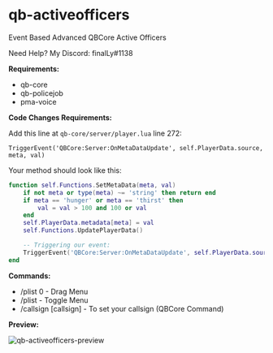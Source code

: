 # qb-activeofficers
Event Based Advanced QBCore Active Officers

Need Help? My Discord: finalLy#1138

**Requirements:**
- qb-core
- qb-policejob
- pma-voice

**Code Changes Requirements:**

Add this line at `qb-core/server/player.lua` line 272:

`TriggerEvent('QBCore:Server:OnMetaDataUpdate', self.PlayerData.source, meta, val)`

Your method should look like this:

```lua
function self.Functions.SetMetaData(meta, val)
    if not meta or type(meta) ~= 'string' then return end
    if meta == 'hunger' or meta == 'thirst' then
        val = val > 100 and 100 or val
    end
    self.PlayerData.metadata[meta] = val
    self.Functions.UpdatePlayerData()

    -- Triggering our event:
    TriggerEvent('QBCore:Server:OnMetaDataUpdate', self.PlayerData.source, meta, val)
end
```

**Commands:**
- /plist 0 - Drag Menu
- /plist - Toggle Menu
- /callsign [callsign] - To set your callsign (QBCore Command)

**Preview:**

![qb-activeofficers-preview](https://github.com/finalLy134/qb-activeofficers/assets/60448180/0a72f097-26ba-4559-acf5-3b0744fdb622)
